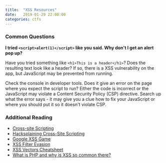 ```yaml
---
title:  "XSS Resources"
date:   2019-01-29 22:00:00
categories: ctfs
---
```


### Common Questions

**I tried `<script>alert(1)</script>` like you said. Why don't I get an alert pop up?**

Have you tried something like `<h1>This is a header</h1>`? Does the resulting text look 
like a header? If so, there is a XSS vulnerability on the app, but JavaScript may be 
prevented from running. 

Check the console in developer tools. Does it give an error on the page where you expect 
the script to run? Either the code is incorrect or the JavaScript may violate a Content 
Security Policy (CSP) directive. Search up what the error says - it may give you a clue
how to fix your JavaScript or where you should put it so it doesn't violate CSP. 

### Additional Reading

* [Cross-site Scripting](https://www.owasp.org/index.php/Cross-site_Scripting_(XSS))
* [Hacksplaining Cross-Site Scripting](https://www.hacksplaining.com/exercises/xss-stored)
* [Google XSS Game](https://xss-game.appspot.com/)
* [XSS Filter Evasion](https://www.owasp.org/index.php/XSS_Filter_Evasion_Cheat_Sheet)
* [XSS Vectors Cheatsheet](https://gist.github.com/kurobeats/9a613c9ab68914312cbb415134795b45)
* [What is PHP and why is XSS so common there?](https://www.youtube.com/watch?v=Q2mGcbkX550)
